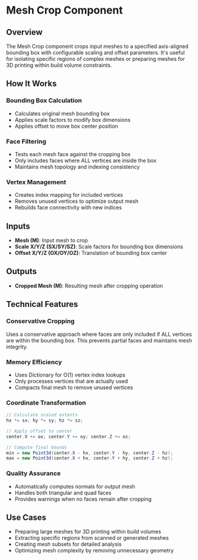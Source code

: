 # Mesh Crop Component

## Overview
The Mesh Crop component crops input meshes to a specified axis-aligned bounding box with configurable scaling and offset parameters. It's useful for isolating specific regions of complex meshes or preparing meshes for 3D printing within build volume constraints.

## How It Works

### Bounding Box Calculation
- Calculates original mesh bounding box
- Applies scale factors to modify box dimensions
- Applies offset to move box center position

### Face Filtering
- Tests each mesh face against the cropping box
- Only includes faces where ALL vertices are inside the box
- Maintains mesh topology and indexing consistency

### Vertex Management
- Creates index mapping for included vertices
- Removes unused vertices to optimize output mesh
- Rebuilds face connectivity with new indices

## Inputs
- **Mesh (M)**: Input mesh to crop
- **Scale X/Y/Z (SX/SY/SZ)**: Scale factors for bounding box dimensions
- **Offset X/Y/Z (OX/OY/OZ)**: Translation of bounding box center

## Outputs
- **Cropped Mesh (M)**: Resulting mesh after cropping operation

## Technical Features

### Conservative Cropping
Uses a conservative approach where faces are only included if ALL vertices are within the bounding box. This prevents partial faces and maintains mesh integrity.

### Memory Efficiency
- Uses Dictionary for O(1) vertex index lookups
- Only processes vertices that are actually used
- Compacts final mesh to remove unused vertices

### Coordinate Transformation
```csharp
// Calculate scaled extents
hx *= sx; hy *= sy; hz *= sz;

// Apply offset to center
center.X += ox; center.Y += oy; center.Z += oz;

// Compute final bounds
min = new Point3d(center.X - hx, center.Y - hy, center.Z - hz);
max = new Point3d(center.X + hx, center.Y + hy, center.Z + hz);
```

### Quality Assurance
- Automatically computes normals for output mesh
- Handles both triangular and quad faces
- Provides warnings when no faces remain after cropping

## Use Cases
- Preparing large meshes for 3D printing within build volumes
- Extracting specific regions from scanned or generated meshes
- Creating mesh subsets for detailed analysis
- Optimizing mesh complexity by removing unnecessary geometry